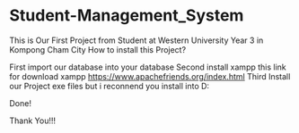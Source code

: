 # Student-Management_System
This is Our First Project from Student  at Western University Year 3 in Kompong Cham City
How to install this Project?

First 
import our database into your database 
Second
install xampp this link for download xampp https://www.apachefriends.org/index.html
Third 
Install our Project exe files but i reconnend you install into D:

Done!

Thank You!!!
